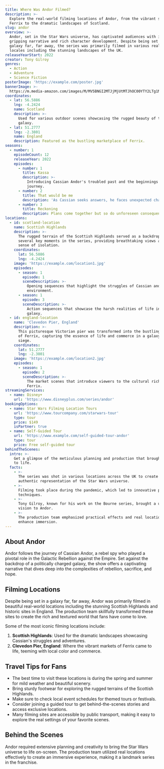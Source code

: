 ```yaml
---
title: Where Was Andor Filmed?
description: >-
  Explore the real-world filming locations of Andor, from the vibrant streets of
  Ferrix to the dramatic landscapes of Scotland.
slug: andor
overview: >-
  Andor, set in the Star Wars universe, has captivated audiences with its
  gripping narrative and rich character development. Despite being set in a
  galaxy far, far away, the series was primarily filmed in various real-world
  locales including the stunning landscapes of the UK.
releaseYearStart: 2022
creator: Tony Gilroy
genres:
  - Action
  - Adventure
  - Science Fiction
posterImage: 'https://example.com/poster.jpg'
bannerImage: >-
  https://m.media-amazon.com/images/M/MV5BNGI2MTJjMjUtMTJhOC00YTY2LTg1NjUtMTdmMjg4YTk2YjM5XkEyXkFqcGc@._V1_SX300.jpg
coordinates:
  - lat: 56.5886
    lng: -4.2424
    name: Scotland
    description: >-
      Used for various outdoor scenes showcasing the rugged beauty of the
      galaxy.
  - lat: 51.2777
    lng: -2.3801
    name: England
    description: Featured as the bustling marketplace of Ferrix.
seasons:
  - number: 1
    episodeCount: 12
    releaseYear: 2022
    episodes:
      - number: 1
        title: Kassa
        description: >-
          Introducing Cassian Andor's troubled past and the beginnings of his
          journey.
      - number: 2
        title: That would be me
        description: 'As Cassian seeks answers, he faces unexpected challenges.'
      - number: 3
        title: Reckoning
        description: Plans come together but so do unforeseen consequences.
locations:
  - id: scotland-location
    name: Scottish Highlands
    description: >-
      The rugged terrain of the Scottish Highlands served as a backdrop for
      several key moments in the series, providing breathtaking views and a
      sense of isolation.
    coordinates:
      lat: 56.5886
      lng: -4.2424
    image: 'https://example.com/location1.jpg'
    episodes:
      - season: 1
        episode: 1
        sceneDescription: >-
          Opening sequences that highlight the struggles of Cassian and his
          environment.
      - season: 1
        episode: 3
        sceneDescription: >-
          Action sequences that showcase the harsh realities of life in the
          galaxy.
  - id: england-location
    name: 'Clevedon Pier, England'
    description: >-
      This picturesque Victorian pier was transformed into the bustling markets
      of Ferrix, capturing the essence of life and commerce in a galaxy under
      siege.
    coordinates:
      lat: 51.2777
      lng: -2.3801
    image: 'https://example.com/location2.jpg'
    episodes:
      - season: 1
        episode: 2
        sceneDescription: >-
          The market scenes that introduce viewers to the cultural richness of
          Ferrix.
streamingServices:
  - name: Disney+
    url: 'https://www.disneyplus.com/series/andor'
bookingOptions:
  - name: Star Wars Filming Location Tours
    url: 'https://www.tourcompany.com/starwars-tour'
    type: tour
    price: $149
    isPartner: true
  - name: Self-Guided Tour
    url: 'https://www.example.com/self-guided-tour-andor'
    type: tour
    price: Free self-guided tour
behindTheScenes:
  intro: >-
    Get a glimpse of the meticulous planning and production that brought Andor
    to life.
  facts:
    - >-
      The series was shot in various locations across the UK to create an
      authentic representation of the Star Wars universe.
    - >-
      Filming took place during the pandemic, which led to innovative production
      techniques.
    - >-
      Tony Gilroy, known for his work on the Bourne series, brought a unique
      vision to Andor.
    - >-
      The production team emphasized practical effects and real locations to
      enhance immersion.
---
```


## About Andor

Andor follows the journey of Cassian Andor, a rebel spy who played a pivotal role in the Galactic Rebellion against the Empire. Set against the backdrop of a politically charged galaxy, the show offers a captivating narrative that dives deep into the complexities of rebellion, sacrifice, and hope.

## Filming Locations

Despite being set in a galaxy far, far away, Andor was primarily filmed in beautiful real-world locations including the stunning Scottish Highlands and historic sites in England. The production team skillfully transformed these sites to create the rich and textured world that fans have come to love.

Some of the most iconic filming locations include:

1. **Scottish Highlands**: Used for the dramatic landscapes showcasing Cassian's struggles and adventures.
2. **Clevedon Pier, England**: Where the vibrant markets of Ferrix came to life, teeming with local color and commerce.

## Travel Tips for Fans

- The best time to visit these locations is during the spring and summer for mild weather and beautiful scenery.
- Bring sturdy footwear for exploring the rugged terrains of the Scottish Highlands.
- Make sure to check local event schedules for themed tours or festivals.
- Consider joining a guided tour to get behind-the-scenes stories and access exclusive locations.
- Many filming sites are accessible by public transport, making it easy to explore the real settings of your favorite scenes.

## Behind the Scenes

Andor required extensive planning and creativity to bring the Star Wars universe to life on-screen. The production team utilized real locations effectively to create an immersive experience, making it a landmark series in the franchise.
